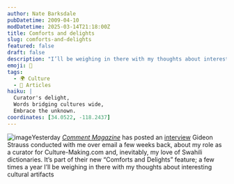 ```yaml
---
author: Nate Barksdale
pubDatetime: 2009-04-10
modDatetime: 2025-03-14T21:18:00Z
title: Comforts and delights
slug: comforts-and-delights
featured: false
draft: false
description: "I’ll be weighing in there with my thoughts about interesting cultural artifacts."
emoji: 📖
tags:
  - 🌍 Culture
  - 📖 Articles
haiku: |
  Curator's delight,  
  Words bridging cultures wide,  
  Embrace the unknown.
coordinates: [34.0522, -118.2437]
---
```


![image](http://culture-making.com/media/commentlogo.jpg)Yesterday [_Comment Magazine_](https://www.google.com/search?q=%22_Comment%20Magazine_%22%20cardus.ca) has posted an [interview](http://web.archive.org/web/20110417202840/http://www.cardus.ca:80/comment/article/952/) Gideon Strauss conducted with me over email a few weeks back, about my role as a curator for Culture-Making.com and, inevitably, my love of Swahili dictionaries. It’s part of their new “Comforts and Delights” feature; a few times a year I’ll be weighing in there with my thoughts about interesting cultural artifacts
